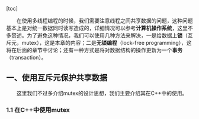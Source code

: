 [toc]

&emsp;&emsp;在使用多线程编程的时候，我们需要注意线程之间共享数据的问题，这种问题基本上是对统一数据同时读写造成的，详细情况可以参考**计算机操作系统**，这里不多赘述。为了避免这种情况，我们可以使用几种方法来解决，一是给数据上**锁**（互斥元，mutex），这是本章的内容；二是**无锁编程**（lock-free programming），这将在后面的章节中讨论；还有一种方式是将对数据结构的操作更新为一个**事务**（transaction）。

## 一、使用互斥元保护共享数据

&emsp;&emsp;这里我们不过多介绍mutex的设计思想，我们主要介绍其在C++中的使用。

### 1.1 在C++中使用mutex

